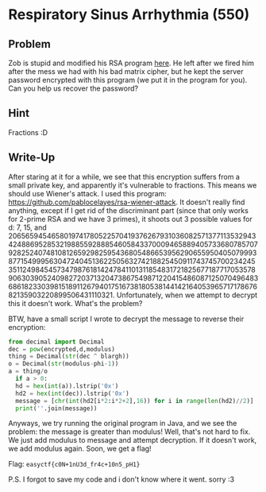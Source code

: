 # Respiratory Sinus Arrhythmia (550)

## Problem

Zob is stupid and modified his RSA program [here](https://www.easyctf.com/static/problems/rsa3/rsa3.java). He left after we fired him after the mess we had with his bad matrix cipher, but he kept the server password encrypted with this program (we put it in the program for you). Can you help us recover the password?

## Hint

Fractions :D

## Write-Up

After staring at it for a while, we see that this encryption suffers from a small private key, and apparently it's vulnerable to fractions. This means we should use Wiener's attack. I used this program: https://github.com/pablocelayes/rsa-wiener-attack. It doesn't really find anything, except if I get rid of the discriminant part (since that only works for 2-prime RSA and we have 3 primes), it shoots out 3 possible values for d: 7, 15, and 2065659454658019741780522570419376267931036082571377113532943424886952853219885592888546058433700094658894057336807857079282524074810812659298259543680548665395629065595040507999387715499956304724045136225056327421882545091174374570023424535112498454573479876181424784110131185483172182567718771705357890630390524098272037132047386754987122041548608712507049648368618233039815189112679401751673818053814414216405396571717867682135903220899506431110321. Unfortunately, when we attempt to decrypt this it doesn't work. What's the problem?

BTW, have a small script I wrote to decrypt the message to reverse their encryption:
```python
from decimal import Decimal
dec = pow(encrypted,d,modulus)
thing = Decimal(str(dec ^ blargh))
o = Decimal(str(modulus-phi-1))
a = thing/o
  if a > 0:
  hd = hex(int(a)).lstrip('0x')
  hd2 = hex(int(dec)).lstrip('0x')
  message = [chr(int(hd2[i*2:i*2+2],16)) for i in range(len(hd2)//2)]
  print(''.join(message))
```
Anyways, we try running the original program in Java, and we see the problem: the message is greater than modulus! Well, that's not hard to fix. We just add modulus to message and attempt decryption. If it doesn't work, we add modulus again. Soon, we get a flag!


Flag: `easyctf{c0N+1nU3d_fr4c+10n5_pH1}`

P.S. I forgot to save my code and i don't know where it went. sorry :3

